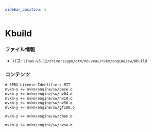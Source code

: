 ```yaml
---
sidebar_position: 5
---
```

# Kbuild

### ファイル情報

- パス: `linux-v6.12/drivers/gpu/drm/nouveau/nvkm/engine/sw/Kbuild`

### コンテンツ

```txt
# SPDX-License-Identifier: MIT
nvkm-y += nvkm/engine/sw/base.o
nvkm-y += nvkm/engine/sw/nv04.o
nvkm-y += nvkm/engine/sw/nv10.o
nvkm-y += nvkm/engine/sw/nv50.o
nvkm-y += nvkm/engine/sw/gf100.o

nvkm-y += nvkm/engine/sw/chan.o

nvkm-y += nvkm/engine/sw/nvsw.o

```
